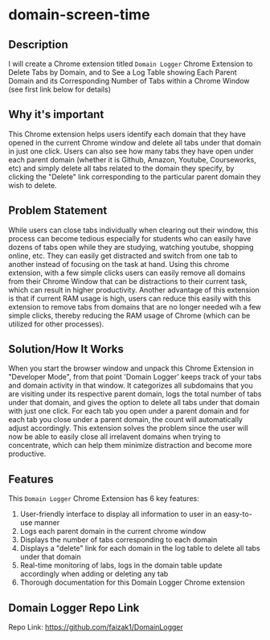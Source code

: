 # domain-screen-time

## Description

I will create a Chrome extension titled `Domain Logger` Chrome Extension to Delete Tabs by Domain, and to See a Log Table showing Each Parent Domain and its Corresponding Number of Tabs within a Chrome Window (see first link below for details)

## Why it's important

This Chrome extension helps users identify each domain that they have opened in the current Chrome window and delete all tabs under that domain in just one click. Users can also see how many tabs they have open under each parent domain (whether it is Github, Amazon, Youtube, Courseworks, etc) and simply delete all tabs related to the domain they specify, by clicking the "Delete" link corresponding to the particular parent domain they wish to delete. 

## Problem Statement

While users can close tabs individually when clearing out their window, this process can become tedious especially for students who can easily have dozens of tabs open while they are studying, watching youtube, shopping online, etc. They can easily get distracted and switch from one tab to another instead of focusing on the task at hand. Using this chrome extension, with a few simple clicks users can easily remove all domains from their Chrome Window that can be distractions to their current task, which can result in higher productivity. Another advantage of this extension is that if current RAM usage is high, users can reduce this easily with this extension to remove tabs from domains that are no longer needed wih a few simple clicks, thereby reducing the RAM usage of Chrome (which can be utilized for other processes).

## Solution/How It Works

When you start the browser window and unpack this Chrome Extension in "Developer Mode", from that point 'Domain Logger' keeps track of your tabs and domain activity in that window. It categorizes all subdomains that you are visiting under its respective parent domain, logs the total number of tabs under that domain, and gives the option to delete all tabs under that domain with just one click. For each tab you open under a parent domain and for each tab you close under a parent domain, the count will automatically adjust accordingly. This extension solves the problem since the user will now be able to easily close all irrelavent domains when trying to concentrate, which can help them minimize distraction and become more productive.

## Features

This `Domain Logger` Chrome Extension has 6 key features:

1. User-friendly interface to display all information to user in an easy-to-use manner
2. Logs each parent domain in the current chrome window
3. Displays the number of tabs corresponding to each domain
4. Displays a "delete" link for each domain in the log table to delete all tabs under that domain
5. Real-time monitoring of labs, logs in the domain table update accordingly when adding or deleting any tab
6. Thorough documentation for this Domain Logger Chrome extension

## Domain Logger Repo Link

Repo Link: <https://github.com/faizak1/DomainLogger>
